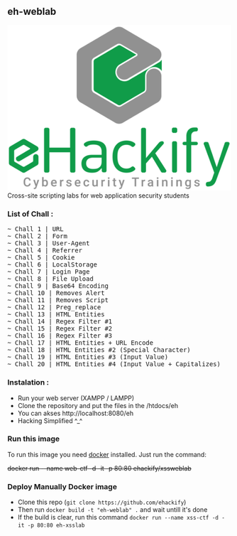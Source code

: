 
## eh-weblab

![Screenshoot](img/eh.png)
<br>
Cross-site scripting labs for web application security students

### List of Chall :
<pre>
~ Chall 1 | URL
~ Chall 2 | Form
~ Chall 3 | User-Agent
~ Chall 4 | Referrer
~ Chall 5 | Cookie
~ Chall 6 | LocalStorage
~ Chall 7 | Login Page
~ Chall 8 | File Upload
~ Chall 9 | Base64 Encoding
~ Chall 10 | Removes Alert
~ Chall 11 | Removes Script
~ Chall 12 | Preg_replace
~ Chall 13 | HTML Entities
~ Chall 14 | Regex Filter #1
~ Chall 15 | Regex Filter #2
~ Chall 16 | Regex Filter #3
~ Chall 17 | HTML Entities + URL Encode
~ Chall 18 | HTML Entities #2 (Special Character)
~ Chall 19 | HTML Entities #3 (Input Value)
~ Chall 20 | HTML Entities #4 (Input Value + Capitalizes)
</pre>


### Instalation :
<ul>
  <li>Run your web server (XAMPP / LAMPP)</li>
  <li>Clone the repository and put the files in the /htdocs/eh</li>
  <li>You can akses http://localhost:8080/eh</li>
  <li>Hacking Simplified ^_^</li>
</ul>

### Run this image

To run this image you need [docker](http://docker.com) installed. Just run the command:

  ~~docker run --name web-ctf -d -it -p 80:80 ehackify/xssweblab~~
### Deploy Manually Docker image

- Clone this repo (`git clone https://github.com/ehackify`)
- Then run `docker build -t "eh-weblab" .` and wait untill it's done 
- If the build is clear, run this command `docker run --name xss-ctf -d -it -p 80:80 eh-xsslab`

<br>
<br>

  

